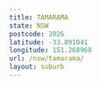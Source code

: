 ```yaml
---
title: TAMARAMA
state: NSW
postcode: 2026
latitude: -33.891041
longitude: 151.268968
url: /nsw/tamarama/
layout: suburb
---
```

